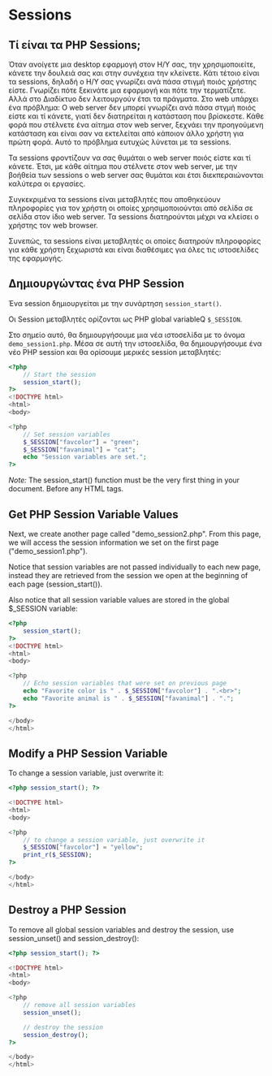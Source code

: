 # Sessions

## Τί είναι τα PHP Sessions;

Όταν ανοίγετε μια desktop εφαρμογή στον Η/Υ σας, την χρησιμοποιείτε, κάνετε την δουλειά σας και στην συνέχεια την κλείνετε. Κάτι τέτοιο είναι τα sessions, δηλαδή ο Η/Υ σας γνωρίζει ανά πάσα στιγμή ποιός χρήστης είστε. Γνωρίζει πότε ξεκινάτε μια εφαρμογή και πότε την τερματίζετε. Αλλά στο Διαδίκτυο δεν λειτουργούν έτσι τα πράγματα. Στο web υπάρχει ένα πρόβλημα: Ο web server δεν μπορεί γνωρίζει ανά πάσα στγμή ποιός είστε και τί κάνετε, γιατί δεν διατηρείται η κατάσταση που βρίσκεστε. Κάθε φορά που στέλνετε ένα αίτημα στον web server, ξεχνάει την προηγούμενη κατάσταση και είναι σαν να εκτελείται από κάποιον άλλο χρήστη για πρώτη φορά. Αυτό το πρόβλημα ευτυχώς λύνεται με τα sessions. 

Τα sessions φροντίζουν να σας θυμάται ο web server ποιός είστε και τί κάνετε. Έτσι, με κάθε αίτημα που στέλνετε στον web server, με την βοήθεία των sessions ο web server σας θυμάται και έτσι διεκπεραιώνονται καλύτερα οι εργασίες.

Συγκεκριμένα τα sessions είναι μεταβλητές που αποθηκεύουν πληροφορίες για τον χρήστη οι οποίες χρησιμοποιούνται από σελίδα σε σελίδα στον ίδιο web server. Τα sessions διατηρούνται μέχρι να κλείσει ο χρήστης τον web browser.

Συνεπώς, τα sessions είναι μεταβλητές οι οποίες διατηρούν πληροφορίες για κάθε χρήστη ξεχωριστά και είναι διαθέσιμες για όλες τις ιστοσελίδες της εφαρμογής.


## Δημιουργώντας ένα PHP Session

Ένα session δημιουργείται με την συνάρτηση `session_start()`.

Οι Session μεταβλητές ορίζονται ως PHP global variableQ `$_SESSION`.

Στο σημείο αυτό, θα δημιουργήσουμε μια νέα ιστοσελίδα με το όνομα `demo_session1.php`. Μέσα σε αυτή την ιστοσελίδα, θα δημιουργήσουμε ένα νέο PHP session και θα ορίσουμε μερικές session μεταβλητές:


```php
<?php
    // Start the session
    session_start();
?>
<!DOCTYPE html>
<html>
<body>

<?php
    // Set session variables
    $_SESSION["favcolor"] = "green";
    $_SESSION["favanimal"] = "cat";
    echo "Session variables are set.";
?>
```

*Note:* The session_start() function must be the very first thing in your document. Before any HTML tags.

## Get PHP Session Variable Values

Next, we create another page called "demo_session2.php". From this page, we will access the session information we set on the first page ("demo_session1.php").

Notice that session variables are not passed individually to each new page, instead they are retrieved from the session we open at the beginning of each page (session_start()).

Also notice that all session variable values are stored in the global $_SESSION variable:

```php
<?php
    session_start();
?>
<!DOCTYPE html>
<html>
<body>

<?php
    // Echo session variables that were set on previous page
    echo "Favorite color is " . $_SESSION["favcolor"] . ".<br>";
    echo "Favorite animal is " . $_SESSION["favanimal"] . ".";
?>

</body>
</html> 
```

## Modify a PHP Session Variable

To change a session variable, just overwrite it:

```php
<?php session_start(); ?>

<!DOCTYPE html>
<html>
<body>

<?php
    // to change a session variable, just overwrite it
    $_SESSION["favcolor"] = "yellow";
    print_r($_SESSION);
?>

</body>
</html> 
```

## Destroy a PHP Session

To remove all global session variables and destroy the session, use session_unset() and session_destroy():

```php
<?php session_start(); ?>

<!DOCTYPE html>
<html>
<body>

<?php
    // remove all session variables
    session_unset();

    // destroy the session
    session_destroy();
?>

</body>
</html> 
```

